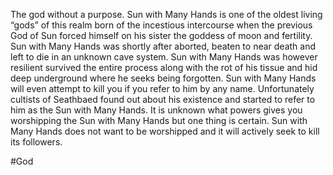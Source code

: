 The god without a purpose. Sun with Many Hands is one of the oldest living “gods” of this realm born of the incestious intercourse when the previous God of Sun forced himself on his sister the goddess of moon and fertility. Sun with Many Hands was shortly after aborted, beaten to near death and left to die in an unknown cave system. Sun with Many Hands was however resilient survived the entire process along with the rot of his tissue and hid deep underground where he seeks being forgotten. Sun with Many Hands will even attempt to kill you if you refer to him by any name. Unfortunately cultists of Seathbaed found out about his existence and started to refer to him as the Sun with Many Hands. It is unknown what powers gives you worshipping the Sun with Many Hands but one thing is certain. Sun with Many Hands does not want to be worshipped and it will actively seek to kill its followers.

#God